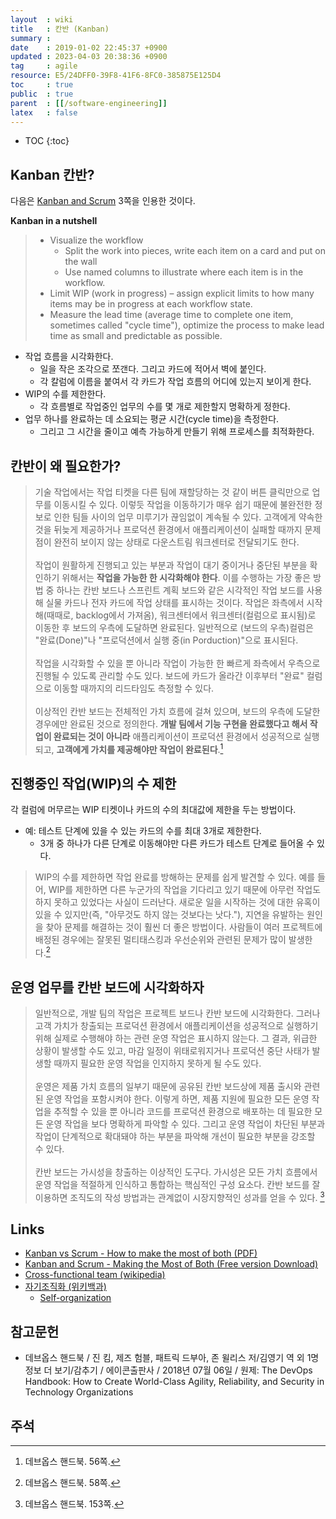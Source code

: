 ```yaml
---
layout  : wiki
title   : 칸반 (Kanban)
summary : 
date    : 2019-01-02 22:45:37 +0900
updated : 2023-04-03 20:38:36 +0900
tag     : agile
resource: E5/24DFF0-39F8-41F6-8FC0-385875E125D4
toc     : true
public  : true
parent  : [[/software-engineering]]
latex   : false
---
```

* TOC
{:toc}

## Kanban 칸반?

다음은 [Kanban and Scrum](https://www.infoq.com/minibooks/kanban-scrum-minibook ) 3쪽을 인용한 것이다.

>
**Kanban in a nutshell**
>
> - Visualize the workflow
>     - Split the work into pieces, write each item on a card and put on the wall
>     - Use named columns to illustrate where each item is in the workflow.
> - Limit WIP (work in progress) – assign explicit limits to how many items may be in progress at each workflow state.
> - Measure the lead time (average time to complete one item, sometimes called "cycle time"), optimize the process to make lead time as small and predictable as possible. 

- 작업 흐름을 시각화한다.
    - 일을 작은 조각으로 쪼갠다. 그리고 카드에 적어서 벽에 붙인다.
    - 각 칼럼에 이름을 붙여서 각 카드가 작업 흐름의 어디에 있는지 보이게 한다.
- WIP의 수를 제한한다.
    - 각 흐름별로 작업중인 업무의 수를 몇 개로 제한할지 명확하게 정한다.
- 업무 하나를 완료하는 데 소요되는 평균 시간(cycle time)을 측정한다.
    - 그리고 그 시간을 줄이고 예측 가능하게 만들기 위해 프로세스를 최적화한다.

## 칸반이 왜 필요한가?

> 기술 작업에서는 작업 티켓을 다른 팀에 재할당하는 것 같이 버튼 클릭만으로 업무를 이동시킬 수 있다. 이렇듯 작업을 이동하기가 매우 쉽기 때문에 불완전한 정보로 인한 팀들 사이의 업무 미루기가 끊임없이 계속될 수 있다. 고객에게 약속한 것을 뒤늦게 제공하거나 프로덕션 환경에서 애플리케이션이 실패할 때까지 문제점이 완전히 보이지 않는 상태로 다운스트림 워크센터로 전달되기도 한다.
<br/><br/>
작업이 원활하게 진행되고 있는 부분과 작업이 대기 중이거나 중단된 부분을 확인하기 위해서는 **작업을 가능한 한 시각화해야 한다**. 이를 수행하는 가장 좋은 방법 중 하나는 칸반 보드나 스프린트 계획 보드와 같은 시각적인 작업 보드를 사용해 실물 카드나 전자 카드에 작업 상태를 표시하는 것이다. 작업은 좌측에서 시작해(때때로, backlog에서 가져옴), 워크센터에서 워크센터(컬럼으로 표시됨)로 이동한 후 보드의 우측에 도달하면 완료된다. 일반적으로 (보드의 우측)컬럼은 "완료(Done)"나 "프로덕션에서 실행 중(in Porduction)"으로 표시된다.
<br/><br/>
작업을 시각화할 수 있을 뿐 아니라 작업이 가능한 한 빠르게 좌측에서 우측으로 진행될 수 있도록 관리할 수도 있다. 보드에 카드가 올라간 이후부터 "완료" 컬럼으로 이동할 때까지의 리드타임도 측정할 수 있다.
<br/><br/>
이상적인 칸반 보드는 전체적인 가치 흐름에 걸쳐 있으며, 보드의 우측에 도달한 경우에만 완료된 것으로 정의한다. **개발 팀에서 기능 구현을 완료했다고 해서 작업이 완료되는 것이 아니라** 애플리케이션이 프로덕션 환경에서 성공적으로 실행되고, **고객에게 가치를 제공해야만 작업이 완료된다**.[^devops-handbook-56]

## 진행중인 작업(WIP)의 수 제한

각 컬럼에 머무르는 WIP 티켓이나 카드의 수의 최대값에 제한을 두는 방법이다.

* 예: 테스트 단계에 있을 수 있는 카드의 수를 최대 3개로 제한한다.
    * 3개 중 하나가 다른 단계로 이동해야만 다른 카드가 테스트 단계로 들어올 수 있다.

> WIP의 수를 제한하면 작업 완료를 방해하는 문제를 쉽게 발견할 수 있다. 예를 들어, WIP를 제한하면 다른 누군가의 작업을 기다리고 있기 때문에 아무런 작업도 하지 못하고 있었다는 사실이 드러난다. 새로운 일을 시작하는 것에 대한 유혹이 있을 수 있지만(즉, "아무것도 하지 않는 것보다는 낫다."), 지연을 유발하는 원인을 찾아 문제를 해결하는 것이 훨씬 더 좋은 방법이다. 사람들이 여러 프로젝트에 배정된 경우에는 잘못된 멀티태스킹과 우선순위와 관련된 문제가 많이 발생한다.[^devops-handbook-58]

## 운영 업무를 칸반 보드에 시각화하자

> 일반적으로, 개발 팀의 작업은 프로젝트 보드나 칸반 보드에 시각화한다. 그러나 고객 가치가 창출되는 프로덕션 환경에서 애플리케이션을 성공적으로 실행하기 위해 실제로 수행해야 하는 관련 운영 작업은 표시하지 않는다. 그 결과, 위급한 상황이 발생할 수도 있고, 마감 일정이 위태로워지거나 프로덕션 중단 사태가 발생할 때까지 필요한 운영 작업을 인지하지 못하게 될 수도 있다.
<br/><br/>
운영은 제품 가치 흐름의 일부기 때문에 공유된 칸반 보드상에 제품 출시와 관련된 운영 작업을 포함시켜야 한다. 이렇게 하면, 제품 지원에 필요한 모든 운영 작업을 추적할 수 있을 뿐 아니라 코드를 프로덕션 환경으로 배포하는 데 필요한 모든 운영 작업을 보다 명확하게 파악할 수 있다. 그리고 운영 작업이 차단된 부분과 작업이 단계적으로 확대돼야 하는 부분을 파악해 개선이 필요한 부분을 강조할 수 있다.
<br/><br/>
칸반 보드는 가시성을 창출하는 이상적인 도구다. 가시성은 모든 가치 흐름에서 운영 작업을 적절하게 인식하고 통합하는 핵심적인 구성 요소다. 칸반 보드를 잘 이용하면 조직도의 작성 방법과는 관계없이 시장지향적인 성과를 얻을 수 있다.
[^devops-handbook-153]

## Links

* [Kanban vs Scrum - How to make the most of both (PDF)](https://www.crisp.se/file-uploads/Kanban-vs-Scrum.pdf )
* [Kanban and Scrum - Making the Most of Both (Free version Download)](https://www.infoq.com/minibooks/kanban-scrum-minibook )
* [Cross-functional team (wikipedia)](https://en.wikipedia.org/wiki/Cross-functional_team )
* [자기조직화 (위키백과)](https://ko.wikipedia.org/wiki/%EC%9E%90%EA%B8%B0%EC%A1%B0%EC%A7%81%ED%99%94 )
    * [Self-organization](https://en.wikipedia.org/wiki/Self-organization )

## 참고문헌

* 데브옵스 핸드북 / 진 킴, 제즈 험블, 패트릭 드부아, 존 윌리스 저/김영기 역 외 1명 정보 더 보기/감추기 / 에이콘출판사 / 2018년 07월 06일 / 원제: The DevOps Handbook: How to Create World-Class Agility, Reliability, and Security in Technology Organizations

## 주석

[^devops-handbook-56]: 데브옵스 핸드북. 56쪽.
[^devops-handbook-58]: 데브옵스 핸드북. 58쪽.
[^devops-handbook-153]: 데브옵스 핸드북. 153쪽.

